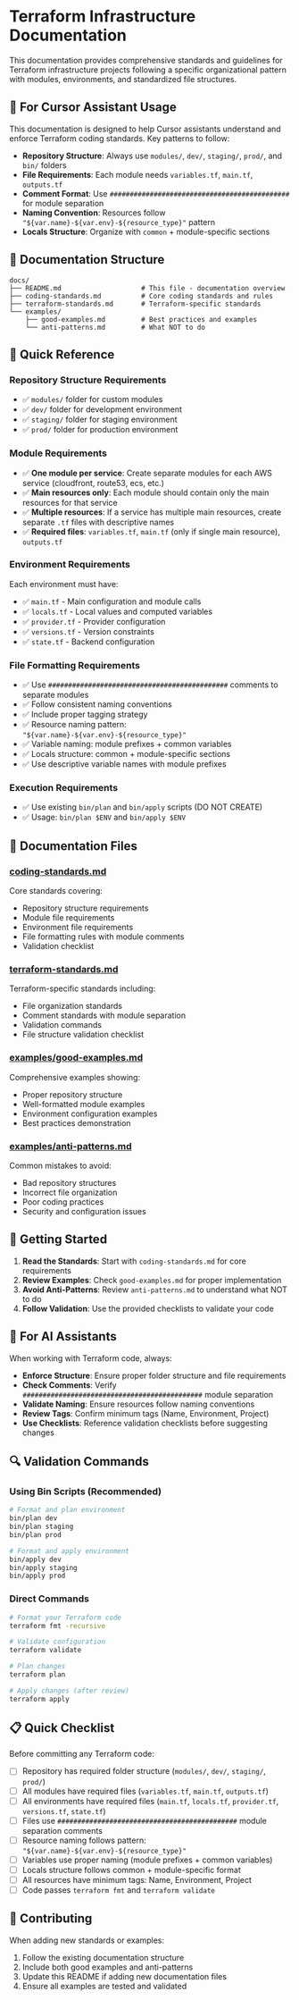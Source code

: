 # Terraform Infrastructure Documentation

This documentation provides comprehensive standards and guidelines for Terraform infrastructure projects following a specific organizational pattern with modules, environments, and standardized file structures.

## 🎯 **For Cursor Assistant Usage**

This documentation is designed to help Cursor assistants understand and enforce Terraform coding standards. Key patterns to follow:

- **Repository Structure**: Always use `modules/`, `dev/`, `staging/`, `prod/`, and `bin/` folders
- **File Requirements**: Each module needs `variables.tf`, `main.tf`, `outputs.tf`
- **Comment Format**: Use `#############################################` for module separation
- **Naming Convention**: Resources follow `"${var.name}-${var.env}-${resource_type}"` pattern
- **Locals Structure**: Organize with `common` + module-specific sections

## 📁 Documentation Structure

```
docs/
├── README.md                    # This file - documentation overview
├── coding-standards.md          # Core coding standards and rules
├── terraform-standards.md       # Terraform-specific standards
└── examples/
    ├── good-examples.md         # Best practices and examples
    └── anti-patterns.md         # What NOT to do
```

## 🎯 Quick Reference

### Repository Structure Requirements
- ✅ `modules/` folder for custom modules
- ✅ `dev/` folder for development environment
- ✅ `staging/` folder for staging environment  
- ✅ `prod/` folder for production environment

### Module Requirements
- ✅ **One module per service**: Create separate modules for each AWS service (cloudfront, route53, ecs, etc.)
- ✅ **Main resources only**: Each module should contain only the main resources for that service
- ✅ **Multiple resources**: If a service has multiple main resources, create separate `.tf` files with descriptive names
- ✅ **Required files**: `variables.tf`, `main.tf` (only if single main resource), `outputs.tf`

### Environment Requirements
Each environment must have:
- ✅ `main.tf` - Main configuration and module calls
- ✅ `locals.tf` - Local values and computed variables
- ✅ `provider.tf` - Provider configuration
- ✅ `versions.tf` - Version constraints
- ✅ `state.tf` - Backend configuration

### File Formatting Requirements
- ✅ Use `#############################################` comments to separate modules
- ✅ Follow consistent naming conventions
- ✅ Include proper tagging strategy
- ✅ Resource naming pattern: `"${var.name}-${var.env}-${resource_type}"`
- ✅ Variable naming: module prefixes + common variables
- ✅ Locals structure: common + module-specific sections
- ✅ Use descriptive variable names with module prefixes

### Execution Requirements
- ✅ Use existing `bin/plan` and `bin/apply` scripts (DO NOT CREATE)
- ✅ Usage: `bin/plan $ENV` and `bin/apply $ENV`

## 📖 Documentation Files

### [coding-standards.md](./coding-standards.md)
Core standards covering:
- Repository structure requirements
- Module file requirements
- Environment file requirements
- File formatting rules with module comments
- Validation checklist

### [terraform-standards.md](./terraform-standards.md)
Terraform-specific standards including:
- File organization standards
- Comment standards with module separation
- Validation commands
- File structure validation checklist

### [examples/good-examples.md](./examples/good-examples.md)
Comprehensive examples showing:
- Proper repository structure
- Well-formatted module examples
- Environment configuration examples
- Best practices demonstration

### [examples/anti-patterns.md](./examples/anti-patterns.md)
Common mistakes to avoid:
- Bad repository structures
- Incorrect file organization
- Poor coding practices
- Security and configuration issues

## 🚀 Getting Started

1. **Read the Standards**: Start with `coding-standards.md` for core requirements
2. **Review Examples**: Check `good-examples.md` for proper implementation
3. **Avoid Anti-Patterns**: Review `anti-patterns.md` to understand what NOT to do
4. **Follow Validation**: Use the provided checklists to validate your code

## 🤖 **For AI Assistants**

When working with Terraform code, always:
- **Enforce Structure**: Ensure proper folder structure and file requirements
- **Check Comments**: Verify `#############################################` module separation
- **Validate Naming**: Ensure resources follow naming conventions
- **Review Tags**: Confirm minimum tags (Name, Environment, Project)
- **Use Checklists**: Reference validation checklists before suggesting changes

## 🔍 Validation Commands

### Using Bin Scripts (Recommended)
```bash
# Format and plan environment
bin/plan dev
bin/plan staging
bin/plan prod

# Format and apply environment
bin/apply dev
bin/apply staging
bin/apply prod
```

### Direct Commands
```bash
# Format your Terraform code
terraform fmt -recursive

# Validate configuration
terraform validate

# Plan changes
terraform plan

# Apply changes (after review)
terraform apply
```

## 📋 Quick Checklist

Before committing any Terraform code:

- [ ] Repository has required folder structure (`modules/`, `dev/`, `staging/`, `prod/`)
- [ ] All modules have required files (`variables.tf`, `main.tf`, `outputs.tf`)
- [ ] All environments have required files (`main.tf`, `locals.tf`, `provider.tf`, `versions.tf`, `state.tf`)
- [ ] Files use `#############################################` module separation comments
- [ ] Resource naming follows pattern: `"${var.name}-${var.env}-${resource_type}"`
- [ ] Variables use proper naming (module prefixes + common variables)
- [ ] Locals structure follows common + module-specific format
- [ ] All resources have minimum tags: Name, Environment, Project
- [ ] Code passes `terraform fmt` and `terraform validate`

## 🤝 Contributing

When adding new standards or examples:

1. Follow the existing documentation structure
2. Include both good examples and anti-patterns
3. Update this README if adding new documentation files
4. Ensure all examples are tested and validated
